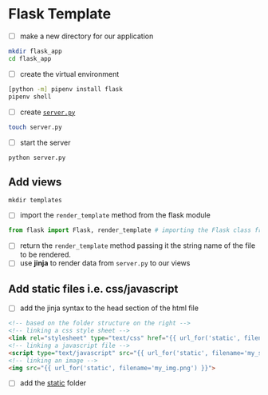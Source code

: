 # Flask Template

- [ ] make a new directory for our application

```bash
mkdir flask_app
cd flask_app
```

- [ ] create the virtual environment
  
```bash
[python -m] pipenv install flask
pipenv shell
```

- [ ] create [`server.py`](server.py)

```bash
touch server.py
```

- [ ] start the server
```
python server.py
```

## Add views

```
mkdir templates
```

- [ ] import the `render_template` method from the flask module

```py
from flask import Flask, render_template # importing the Flask class from the flask module
```
- [ ] return the `render_template` method passing it the string name of the file to be rendered.
- [ ] use **jinja** to render data from `server.py` to our views

## Add static files i.e. css/javascript

- [ ] add the jinja syntax to the head section of the html file

```html
<!-- based on the folder structure on the right -->
<!-- linking a css style sheet -->
<link rel="stylesheet" type="text/css" href="{{ url_for('static', filename='style.css') }}">
<!-- linking a javascript file -->
<script type="text/javascript" src="{{ url_for('static', filename='my_script.js') }}"></script>
<!-- linking an image -->
<img src="{{ url_for('static', filename='my_img.png') }}">
```

- [ ] add the [static](static) folder